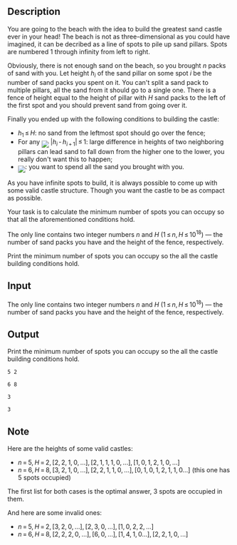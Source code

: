 ## Description

<div><p>You are going to the beach with the idea to build the greatest sand castle ever in your head! The beach is not as three-dimensional as you could have imagined, it can be decribed as a line of spots to pile up sand pillars. Spots are numbered <span class="tex-span">1</span> through infinity from left to right. </p><p>Obviously, there is not enough sand on the beach, so you brought <span class="tex-span"><i>n</i></span> packs of sand with you. Let height <span class="tex-span"><i>h</i><sub class="lower-index"><i>i</i></sub></span> of the sand pillar on some spot <span class="tex-span"><i>i</i></span> be the number of sand packs you spent on it. <span class="tex-font-style-bf">You can't split a sand pack to multiple pillars, all the sand from it should go to a single one.</span> There is a fence of height equal to the height of pillar with <span class="tex-span"><i>H</i></span> sand packs to the left of the first spot and you should prevent sand from going over it. </p><p>Finally you ended up with the following conditions to building the castle:</p><ul> <li> <span class="tex-span"><i>h</i><sub class="lower-index">1</sub> ≤ <i>H</i></span>: no sand from the leftmost spot should go over the fence; </li><li> For any <img align="middle" class="tex-formula" src="file://UcgnfAvH.png" style="max-width: 100.0%;max-height: 100.0%;"> <span class="tex-span">|<i>h</i><sub class="lower-index"><i>i</i></sub> - <i>h</i><sub class="lower-index"><i>i</i> + 1</sub>| ≤ 1</span>: large difference in heights of two neighboring pillars can lead sand to fall down from the higher one to the lower, you really don't want this to happen; </li><li> <img align="middle" class="tex-formula" src="file://v6yiVbqs.png" style="max-width: 100.0%;max-height: 100.0%;">: you want to spend all the sand you brought with you. </li></ul><p>As you have infinite spots to build, it is always possible to come up with some valid castle structure. Though you want the castle to be as compact as possible. </p><p>Your task is to calculate the minimum number of spots you can occupy so that all the aforementioned conditions hold.</p></div><div class="input-specification"><p>The only line contains two integer numbers <span class="tex-span"><i>n</i></span> and <span class="tex-span"><i>H</i></span> (<span class="tex-span">1 ≤ <i>n</i>, <i>H</i> ≤ 10<sup class="upper-index">18</sup></span>) — the number of sand packs you have and the height of the fence, respectively.</p></div><div class="output-specification"><p>Print the minimum number of spots you can occupy so the all the castle building conditions hold.</p></div>

## Input

<p>The only line contains two integer numbers <span class="tex-span"><i>n</i></span> and <span class="tex-span"><i>H</i></span> (<span class="tex-span">1 ≤ <i>n</i>, <i>H</i> ≤ 10<sup class="upper-index">18</sup></span>) — the number of sand packs you have and the height of the fence, respectively.</p>

## Output

<p>Print the minimum number of spots you can occupy so the all the castle building conditions hold.</p>





```input1
5 2

```




```input2
6 8

```




```output1
3

```




```output2
3

```



## Note

<p>Here are the heights of some valid castles: </p><ul> <li> <span class="tex-span"><i>n</i> = 5, <i>H</i> = 2, [2, 2, 1, 0, ...], [2, 1, 1, 1, 0, ...], [1, 0, 1, 2, 1, 0, ...]</span> </li><li> <span class="tex-span"><i>n</i> = 6, <i>H</i> = 8, [3, 2, 1, 0, ...], [2, 2, 1, 1, 0, ...], [0, 1, 0, 1, 2, 1, 1, 0...]</span> (this one has <span class="tex-span">5</span> spots occupied) </li></ul><p>The first list for both cases is the optimal answer, <span class="tex-span">3</span> spots are occupied in them.</p><p>And here are some invalid ones:</p><ul> <li> <span class="tex-span"><i>n</i> = 5, <i>H</i> = 2, [3, 2, 0, ...], [2, 3, 0, ...], [1, 0, 2, 2, ...]</span> </li><li> <span class="tex-span"><i>n</i> = 6, <i>H</i> = 8, [2, 2, 2, 0, ...], [6, 0, ...], [1, 4, 1, 0...], [2, 2, 1, 0, ...]</span> </li></ul>
